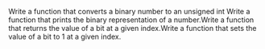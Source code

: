 Write a function that converts a binary number to an unsigned int Write a function that prints the binary representation of a number.Write a function that returns the value of a bit at a given index.Write a function that sets the value of a bit to 1 at a given index.
